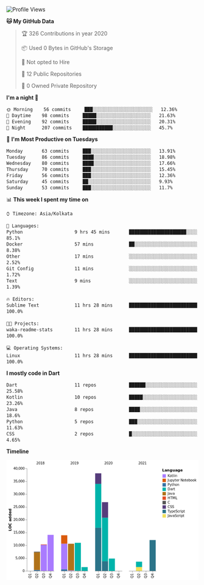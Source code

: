 <!--START_SECTION:waka-->
![Profile Views](http://img.shields.io/badge/Profile%20Views-63-blue)

**🐱 My GitHub Data** 

> 🏆 326 Contributions in year 2020
 > 
> 📦 Used 0 Bytes in GitHub's Storage 
 > 
> 🚫 Not opted to Hire
 > 
> 📜 12 Public Repositories 
 > 
> 🔑 0 Owned Private Repository 
 > 
**I'm a night 🦉** 

```text
🌞 Morning    56 commits     ███░░░░░░░░░░░░░░░░░░░░░░   12.36% 
🌆 Daytime    98 commits     █████░░░░░░░░░░░░░░░░░░░░   21.63% 
🌃 Evening    92 commits     █████░░░░░░░░░░░░░░░░░░░░   20.31% 
🌙 Night      207 commits    ███████████░░░░░░░░░░░░░░   45.7%

```
📅 **I'm Most Productive on Tuesdays** 

```text
Monday       63 commits     ███░░░░░░░░░░░░░░░░░░░░░░   13.91% 
Tuesday      86 commits     ████░░░░░░░░░░░░░░░░░░░░░   18.98% 
Wednesday    80 commits     ████░░░░░░░░░░░░░░░░░░░░░   17.66% 
Thursday     70 commits     ███░░░░░░░░░░░░░░░░░░░░░░   15.45% 
Friday       56 commits     ███░░░░░░░░░░░░░░░░░░░░░░   12.36% 
Saturday     45 commits     ██░░░░░░░░░░░░░░░░░░░░░░░   9.93% 
Sunday       53 commits     ███░░░░░░░░░░░░░░░░░░░░░░   11.7%

```


📊 **This week I spent my time on** 

```text
⌚︎ Timezone: Asia/Kolkata

💬 Languages: 
Python                   9 hrs 45 mins       █████████████████████░░░░   85.1% 
Docker                   57 mins             ██░░░░░░░░░░░░░░░░░░░░░░░   8.38% 
Other                    17 mins             ░░░░░░░░░░░░░░░░░░░░░░░░░   2.52% 
Git Config               11 mins             ░░░░░░░░░░░░░░░░░░░░░░░░░   1.72% 
Text                     9 mins              ░░░░░░░░░░░░░░░░░░░░░░░░░   1.39%

🔥 Editors: 
Sublime Text             11 hrs 28 mins      █████████████████████████   100.0%

🐱‍💻 Projects: 
waka-readme-stats        11 hrs 28 mins      █████████████████████████   100.0%

💻 Operating Systems: 
Linux                    11 hrs 28 mins      █████████████████████████   100.0%

```

**I mostly code in Dart** 

```text
Dart                     11 repos            ██████░░░░░░░░░░░░░░░░░░░   25.58% 
Kotlin                   10 repos            █████░░░░░░░░░░░░░░░░░░░░   23.26% 
Java                     8 repos             ████░░░░░░░░░░░░░░░░░░░░░   18.6% 
Python                   5 repos             ███░░░░░░░░░░░░░░░░░░░░░░   11.63% 
CSS                      2 repos             █░░░░░░░░░░░░░░░░░░░░░░░░   4.65%

```


**Timeline**

![Chart not found](https://github.com/prabhatdev/prabhatdev/blob/master/charts/bar_graph.png) 


<!--END_SECTION:waka-->

